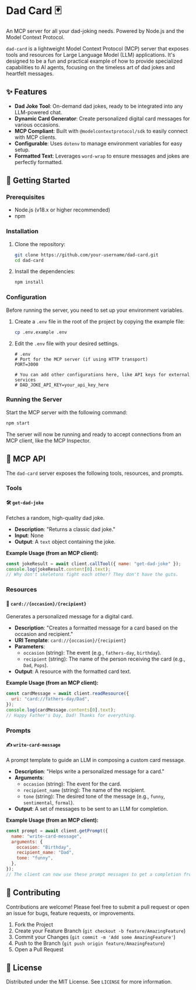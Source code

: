 # Dad Card 🃏

An MCP server for all your dad-joking needs. Powered by Node.js and the Model Context Protocol.

<!-- Add badges here -->
<!--
[![NPM version](https://img.shields.io/npm/v/dad-card.svg?style=flat)](https://www.npmjs.com/package/dad-card)
[![Build Status](https://img.shields.io/travis/your-username/dad-card.svg?style=flat&label=Travis)](https://travis-ci.org/your-username/dad-card)
-->

`dad-card` is a lightweight Model Context Protocol (MCP) server that exposes tools and resources for Large Language Model (LLM) applications. It's designed to be a fun and practical example of how to provide specialized capabilities to AI agents, focusing on the timeless art of dad jokes and heartfelt messages.

## ✨ Features

- **Dad Joke Tool**: On-demand dad jokes, ready to be integrated into any LLM-powered chat.
- **Dynamic Card Generator**: Create personalized digital card messages for various occasions.
- **MCP Compliant**: Built with `@modelcontextprotocol/sdk` to easily connect with MCP clients.
- **Configurable**: Uses `dotenv` to manage environment variables for easy setup.
- **Formatted Text**: Leverages `word-wrap` to ensure messages and jokes are perfectly formatted.

## 🚀 Getting Started

### Prerequisites

- Node.js (v18.x or higher recommended)
- npm

### Installation

1.  Clone the repository:

    ```sh
    git clone https://github.com/your-username/dad-card.git
    cd dad-card
    ```

2.  Install the dependencies:
    ```sh
    npm install
    ```

### Configuration

Before running the server, you need to set up your environment variables.

1.  Create a `.env` file in the root of the project by copying the example file:

    ```sh
    cp .env.example .env
    ```

2.  Edit the `.env` file with your desired settings.

    ```dotenv
    # .env
    # Port for the MCP server (if using HTTP transport)
    PORT=3000

    # You can add other configurations here, like API keys for external services
    # DAD_JOKE_API_KEY=your_api_key_here
    ```

### Running the Server

Start the MCP server with the following command:

```sh
npm start
```

The server will now be running and ready to accept connections from an MCP client, like the MCP Inspector.

## 🤖 MCP API

The `dad-card` server exposes the following tools, resources, and prompts.

### Tools

#### 🛠️ `get-dad-joke`

Fetches a random, high-quality dad joke.

- **Description**: "Returns a classic dad joke."
- **Input**: None
- **Output**: A `text` object containing the joke.

**Example Usage (from an MCP client):**

```javascript
const jokeResult = await client.callTool({ name: "get-dad-joke" });
console.log(jokeResult.content[0].text);
// Why don't skeletons fight each other? They don't have the guts.
```

### Resources

#### 📄 `card://{occasion}/{recipient}`

Generates a personalized message for a digital card.

- **Description**: "Creates a formatted message for a card based on the occasion and recipient."
- **URI Template**: `card://{occasion}/{recipient}`
- **Parameters**:
  - `occasion` (string): The event (e.g., `fathers-day`, `birthday`).
  - `recipient` (string): The name of the person receiving the card (e.g., `Dad`, `Pops`).
- **Output**: A resource with the formatted card text.

**Example Usage (from an MCP client):**

```javascript
const cardMessage = await client.readResource({
  uri: "card://fathers-day/Dad",
});
console.log(cardMessage.contents[0].text);
// Happy Father's Day, Dad! Thanks for everything.
```

### Prompts

#### ✍️ `write-card-message`

A prompt template to guide an LLM in composing a custom card message.

- **Description**: "Helps write a personalized message for a card."
- **Arguments**:
  - `occasion` (string): The event for the card.
  - `recipient_name` (string): The name of the recipient.
  - `tone` (string): The desired tone of the message (e.g., `funny`, `sentimental`, `formal`).
- **Output**: A set of messages to be sent to an LLM for completion.

**Example Usage (from an MCP client):**

```javascript
const prompt = await client.getPrompt({
  name: "write-card-message",
  arguments: {
    occasion: "Birthday",
    recipient_name: "Dad",
    tone: "funny",
  },
});
// The client can now use these prompt messages to get a completion from an LLM.
```

## 🤝 Contributing

Contributions are welcome! Please feel free to submit a pull request or open an issue for bugs, feature requests, or improvements.

1.  Fork the Project
2.  Create your Feature Branch (`git checkout -b feature/AmazingFeature`)
3.  Commit your Changes (`git commit -m 'Add some AmazingFeature'`)
4.  Push to the Branch (`git push origin feature/AmazingFeature`)
5.  Open a Pull Request

## 📜 License

Distributed under the MIT License. See `LICENSE` for more information.
